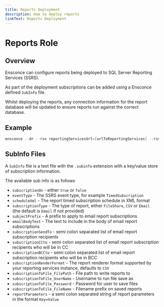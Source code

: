 ```yaml
---
title: Reports Deployment
description: How to deploy reports
linkText: Reports Deployment
---
```


# Reports Role

## Overview

Ensconce can configure reports being deployed to SQL Server Reporting Services (SSRS).

As part of the deployment subscriptions can be added using a Ensconce defined `SubInfo` file.

Whilst deploying the reports, any connection information for the report database will be updated to ensure reports run against the correct database.

## Example

```powershell
ensconce --dr --rsv reportingServicesUrl=[urlToReportingServices] --rsv networkDomain=[authenticationDomain] --rsv networkLogin=[authenticationUser] --rsv networkPassword=[authenticationPassword] --rsv parentFolder=[reportRootFolder] --rsv subFolder=[reportSubFolder] --rsv dataSourceName=[reportDataSource] --rsv  ataSourceConnectionString=[reportDataSourceConnectionString] --rsv dataSourceUserName=[reportDataSourceUserName] --rsv dataSourcePassword= [reportDataSourcePassword] --rsv reportSourceFolder=[pathToReports]
```

## SubInfo Files

A `SubInfo` file is a text file with the `.subinfo` extension with a key/value store of subscription information.

The available sub info is as follows

* `subscriptionOn` - either `true` or `false`
* `eventType` - The SSRS event type, for example `TimedSubscription`
* `scheduleXml` - The report timed subscription schedule in XML format
* `subscriptionType` - The type of report, either `FileShare`, `CSV` or `Email` (the default is `Email` if not provided)
* `subjectPrefix` - A prefix to apply to email report subscriptions
* `emailBodyText` - The text to include in the body of email report subscriptions
* `subscriptionSendTo` - semi colon separated list of email report subscription recipients
* `subscriptionCCto` - semi colon separated list of email report subscription recipients who will be in CC
* `subscriptionBCCto` - semi colon separated list of email report subscription recipients who will be in BCC
* `subscriptionRenderFormat` - The report renderer format supported by your reporting services instance, defaults to `CSV`
* `subscriptionToFile_FilePath` - File path to write reports to
* `subscriptionToFile_UserName` - Username to run file save as
* `subscriptionToFile_Password` - Password for user to save files
* `subscriptionToFile_FileName` - Filename prefix on saved reports
* `reportParameters` - a semi colon separated string of report parameters in the format `Key=Value`
